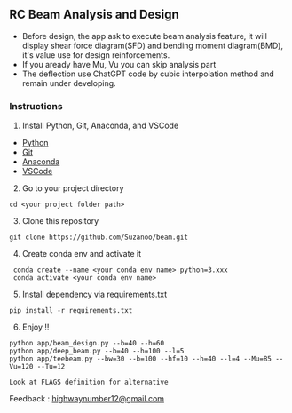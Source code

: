## **RC Beam Analysis and Design**

- Before design, the app ask to execute beam analysis feature, it will display shear force diagram(SFD) and bending moment diagram(BMD), it's value use for design reinforcements.
- If you aready have Mu, Vu you can skip analysis part
- The deflection use ChatGPT code by cubic interpolation method and remain under developing.


### Instructions

1. Install Python, Git, Anaconda, and VSCode

- [Python](https://www.python.org/downloads/)
- [Git](https://github.com/git-guides/install-git)
- [Anaconda](https://docs.anaconda.com/anaconda/install/index.html)
- [VSCode](https://code.visualstudio.com/download)

2. Go to your project directory

```
cd <your project folder path>
```

3. Clone this repository

```
git clone https://github.com/Suzanoo/beam.git
```

4. Create conda env and activate it

```
 conda create --name <your conda env name> python=3.xxx
 conda activate <your conda env name>
```

5. Install dependency via requirements.txt

```
pip install -r requirements.txt
```

6. Enjoy !!
```
python app/beam_design.py --b=40 --h=60
python app/deep_beam.py --b=40 --h=100 --l=5
python app/teebeam.py --bw=30 --b=100 --hf=10 --h=40 --l=4 --Mu=85 --Vu=120 --Tu=12

Look at FLAGS definition for alternative
```

Feedback : highwaynumber12@gmail.com
